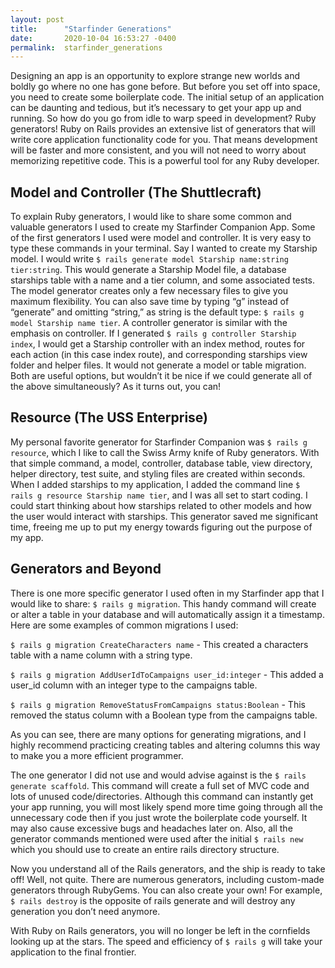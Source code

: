 ```yaml
---
layout: post
title:      "Starfinder Generations"
date:       2020-10-04 16:53:27 -0400
permalink:  starfinder_generations
---
```



Designing an app is an opportunity to explore strange new worlds and boldly go where no one has gone before. But before you set off into space, you need to create some boilerplate code. The initial setup of an application can be daunting and tedious, but it’s necessary to get your app up and running. So how do you go from idle to warp speed in development? Ruby generators! Ruby on Rails provides an extensive list of generators that will write core application functionality code for you. That means development will be faster and more consistent, and you will not need to worry about memorizing repetitive code. This is a powerful tool for any Ruby developer. 

## Model and Controller (The Shuttlecraft)

To explain Ruby generators, I would like to share some common and valuable generators I used to create my Starfinder Companion App. Some of the first generators I used were model and controller. It is very easy to type these commands in your terminal. Say I wanted to create my Starship model. I would write ```$ rails generate model Starship name:string tier:string```. This would generate a Starship Model file, a database starships table with a name and a tier column, and some associated tests. The model generator creates only a few necessary files to give you maximum flexibility. You can also save time by typing “g” instead of “generate” and omitting “string,” as string is the default type:  ```$ rails g model Starship name tier```. A controller generator is similar with the emphasis on controller. If I generated ```$ rails g controller Starship index```, I would get a Starship controller with an index method, routes for each action (in this case index route), and corresponding starships view folder and helper files. It would not generate a model or table migration. Both are useful options, but wouldn’t it be nice if we could generate all of the above simultaneously? As it turns out, you can!

## Resource (The USS Enterprise)

My personal favorite generator for Starfinder Companion was ```$ rails g resource```, which I like to call the Swiss Army knife of Ruby generators.  With that simple command, a model, controller, database table, view directory, helper directory, test suite, and styling files are created within seconds. When I added starships to my application, I added the command line ```$ rails g resource Starship name tier```, and I was all set to start coding. I could start thinking about how starships related to other models and how the user would interact with starships. This generator saved me significant time, freeing me up to put my energy towards figuring out the purpose of my app.

## Generators and Beyond
	
There is one more specific generator I used often in my Starfinder app that I would like to share: ```$ rails g migration```. This handy command will create or alter a table in your database and will automatically assign it a timestamp. Here are some examples of common migrations I used:

```$ rails g migration CreateCharacters name``` - This created a characters table with a name column with a string type.

```$ rails g migration AddUserIdToCampaigns user_id:integer``` - This added a user_id column with an integer type to the campaigns table.

```$ rails g migration RemoveStatusFromCampaigns status:Boolean``` - This removed the status column with a Boolean type from the campaigns table.

As you can see, there are many options for generating migrations, and I highly recommend practicing creating tables and altering columns this way to make you a more efficient programmer.

The one generator I did not use and would advise against is the ```$ rails generate scaffold```. This command will create a full set of MVC code and lots of unused code/directories. Although this command can instantly get your app running, you will most likely spend more time going through all the unnecessary code then if you just wrote the boilerplate code yourself. It may also cause excessive bugs and headaches later on. Also, all the generator commands mentioned were used after the initial ```$ rails new``` which you should use to create an entire rails directory structure.

Now you understand all of the Rails generators, and the ship is ready to take off! Well, not quite. There are numerous generators, including custom-made generators through RubyGems. You can also create your own! For example, ```$ rails destroy``` is the opposite of rails generate and will destroy any generation you don’t need anymore. 								

With Ruby on Rails generators, you will no longer be left in the cornfields looking up at the stars. The speed and efficiency of ```$ rails g``` will take your application to the final frontier.	


